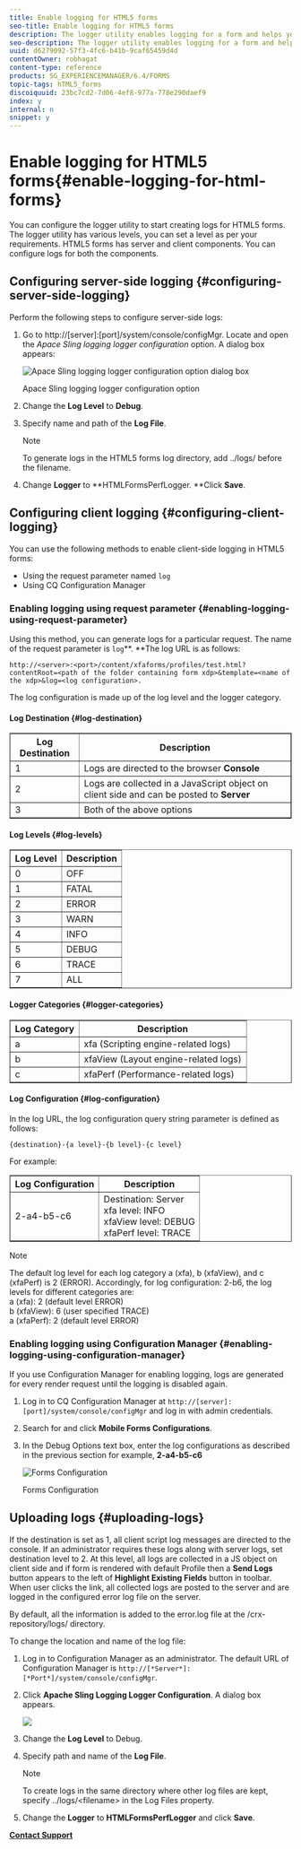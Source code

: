 ```yaml
---
title: Enable logging for HTML5 forms
seo-title: Enable logging for HTML5 forms
description: The logger utility enables logging for a form and helps you debug form-related issues.
seo-description: The logger utility enables logging for a form and helps you debug form-related issues.
uuid: d6279092-57f3-4fc6-b41b-9caf65459d4d
contentOwner: robhagat
content-type: reference
products: SG_EXPERIENCEMANAGER/6.4/FORMS
topic-tags: hTML5_forms
discoiquuid: 23bc7cd2-7d06-4ef8-977a-778e290daef9
index: y
internal: n
snippet: y
---
```


# Enable logging for HTML5 forms{#enable-logging-for-html-forms}

You can configure the logger utility to start creating logs for HTML5 forms. The logger utility has various levels, you can set a level as per your requirements. HTML5 forms has server and client components. You can configure logs for both the components.

## Configuring server-side logging {#configuring-server-side-logging}

Perform the following steps to configure server-side logs:

1. Go to http://[server]:[port]/system/console/configMgr. Locate and open the *Apace Sling logging logger configuration* option. A dialog box appears: 

   ![ Apace Sling logging logger configuration option dialog box](assets/logconfig.png)

   Apace Sling logging logger configuration option

1. Change the **Log Level** to **Debug**.  

1. Specify name and path of the **Log File**.

   >[!NOTE]
   >
   >To generate logs in the HTML5 forms log directory, add ../logs/ before the filename.

1. Change **Logger** to **HTMLFormsPerfLogger. **Click **Save**.

## Configuring client logging {#configuring-client-logging}

You can use the following methods to enable client-side logging in HTML5 forms:

* Using the request parameter named `log`
* Using CQ Configuration Manager

### Enabling logging using request parameter {#enabling-logging-using-request-parameter}

Using this method, you can generate logs for a particular request. The name of the request parameter is `log`**. **The log URL is as follows:

`http://<server>:<port>/content/xfaforms/profiles/test.html?contentRoot=<path of the folder containing form xdp>&template=<name of the xdp>&log=<log configuration>.`

The log configuration is made up of the log level and the logger category.

#### Log Destination {#log-destination}

<table border="1" cellpadding="1" cellspacing="0" width="100%"> 
 <tbody> 
  <tr> 
   <th><strong>Log Destination</strong></th> 
   <th><strong>Description</strong></th> 
  </tr> 
  <tr> 
   <td>1</td> 
   <td>Logs are directed to the browser <strong>Console</strong></td> 
  </tr> 
  <tr> 
   <td>2</td> 
   <td>Logs are collected in a JavaScript object on client side and can be posted to <strong>Server</strong> </td> 
  </tr> 
  <tr> 
   <td>3</td> 
   <td>Both of the above options<br /> </td> 
  </tr> 
 </tbody> 
</table>

#### Log Levels {#log-levels}

<table border="1" cellpadding="1" cellspacing="0" width="100%"> 
 <tbody> 
  <tr> 
   <th>Log Level</th> 
   <th>Description</th> 
  </tr> 
  <tr> 
   <td>0</td> 
   <td>OFF<br type="_moz" /> </td> 
  </tr> 
  <tr> 
   <td>1</td> 
   <td>FATAL<br type="_moz" /> </td> 
  </tr> 
  <tr> 
   <td>2</td> 
   <td>ERROR<br type="_moz" /> </td> 
  </tr> 
  <tr> 
   <td>3</td> 
   <td>WARN<br type="_moz" /> </td> 
  </tr> 
  <tr> 
   <td>4</td> 
   <td>INFO<br type="_moz" /> </td> 
  </tr> 
  <tr> 
   <td>5</td> 
   <td>DEBUG<br type="_moz" /> </td> 
  </tr> 
  <tr> 
   <td>6</td> 
   <td>TRACE<br type="_moz" /> </td> 
  </tr> 
  <tr> 
   <td>7</td> 
   <td>ALL<br type="_moz" /> </td> 
  </tr> 
 </tbody> 
</table>

#### Logger Categories {#logger-categories}

<table border="1" cellpadding="1" cellspacing="0" width="100%"> 
 <tbody> 
  <tr> 
   <th>Log Category</th> 
   <th>Description</th> 
  </tr> 
  <tr> 
   <td>a</td> 
   <td>xfa (Scripting engine-related logs)</td> 
  </tr> 
  <tr> 
   <td>b</td> 
   <td>xfaView (Layout engine-related logs)<br type="_moz" /> </td> 
  </tr> 
  <tr> 
   <td>c</td> 
   <td>xfaPerf (Performance-related logs)<br type="_moz" /> </td> 
  </tr> 
 </tbody> 
</table>

#### Log Configuration {#log-configuration}

In the log URL, the log configuration query string parameter is defined as follows:

`{destination}-{a level}-{b level}-{c level}`

For example:

<table border="1" cellpadding="1" cellspacing="0" width="100%"> 
 <tbody> 
  <tr> 
   <th>Log Configuration</th> 
   <th>Description</th> 
  </tr> 
  <tr> 
   <td>2-a4-b5-c6<br type="_moz" /> </td> 
   <td>Destination: Server<br /> xfa level: INFO<br /> xfaView level: DEBUG<br /> xfaPerf level: TRACE</td> 
  </tr> 
 </tbody> 
</table>

>[!NOTE]
>
>The default log level for each log category a (xfa), b (xfaView), and c (xfaPerf) is 2 (ERROR). Accordingly, for log configuration: 2-b6, the log levels for different categories are:  
>a (xfa): 2 (default level ERROR)  
>b (xfaView): 6 (user specified TRACE)  
>a (xfaPerf): 2 (default level ERROR)

### Enabling logging using Configuration Manager {#enabling-logging-using-configuration-manager}

If you use Configuration Manager for enabling logging, logs are generated for every render request until the logging is disabled again.

1. Log in to CQ Configuration Manager at `http://[server]:[port]/system/console/configMgr` and log in with admin credentials.
1. Search for and click **Mobile Forms Configurations**.
1. In the Debug Options text box, enter the log configurations as described in the previous section for example, **2-a4-b5-c6**

   ![Forms Configuration](assets/forms_configuration.png)

   Forms Configuration

## Uploading logs {#uploading-logs}

If the destination is set as 1, all client script log messages are directed to the console. If an administrator requires these logs along with server logs, set destination level to 2. At this level, all logs are collected in a JS object on client side and if form is rendered with default Profile then a **Send Logs** button appears to the left of **Highlight Existing Fields** button in toolbar. When user clicks the link, all collected logs are posted to the server and are logged in the configured error log file on the server.

By default, all the information is added to the error.log file at the /crx-repository/logs/ directory.

To change the location and name of the log file:

1. Log in to Configuration Manager as an administrator. The default URL of Configuration Manager is `http://[*Server*]:[*Port*]/system/console/configMgr`. 
1. Click **Apache Sling Logging Logger Configuration**. A dialog box appears.

   ![](assets/logconfig-1.png)

1. Change the **Log Level** to Debug.  

1. Specify path and name of the **Log File**.

   >[!NOTE]
   >
   >To create logs in the same directory where other log files are kept, specify ../logs/&lt;filename&gt; in the Log Files property.

1. Change the **Logger** to **HTMLFormsPerfLogger** and click **Save**.

[**Contact Support**](https://www.adobe.com/account/sign-in.supportportal.html)

